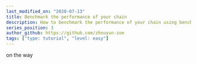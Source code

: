 ```yaml
---
last_modified_on: "2020-07-13"
title: Benchmark the performance of your chain
description: How to benchmark the performance of your chain using benchmark tool
series_position: 3
author_github: https://github.com/zhouyun-zoe
tags: ["type: tutorial", "level: easy"]
---
```


on the way
